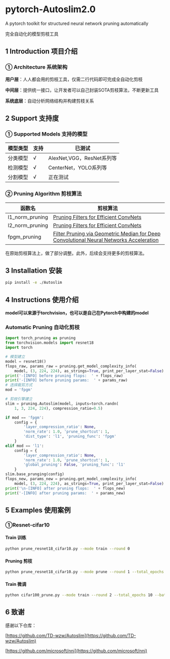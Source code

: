 # pytorch-Autoslim2.0

A pytorch toolkit for structured neural network pruning automatically

完全自动化的模型剪枝工具
## 1 Introduction 项目介绍

### ① Architecture 系统架构

**用户层**：人人都会用的剪枝工具，仅需二行代码即可完成全自动化剪枝

**中间层**：提供统一接口，让开发者可以自己封装SOTA剪枝算法，不断更新工具

**系统底层**：自动分析网络结构并构建剪枝关系



## 2 Support 支持度

### ① Supported Models 支持的模型

|模型类型|<center>支持</center>|<center>已测试</center> |
| --- | --- | --- |
| 分类模型 |√  |AlexNet,VGG，ResNet系列等  |
| 检测模型 |√  |CenterNet，YOLO系列等  |
| 分割模型 |√ | 正在测试 |

### ② Pruning Algorithm 剪枝算法

|函数名|<center>剪枝算法</center>|
| --- | --- |
| l1_norm_pruning |[Pruning Filters for Efficient ConvNets](https://arxiv.org/abs/1608.08710)|
| l2_norm_pruning |[Pruning Filters for Efficient ConvNets](https://arxiv.org/abs/1608.08710)|
| fpgm_pruning |[Filter Pruning via Geometric Median for Deep Convolutional Neural Networks Acceleration](https://arxiv.org/abs/1811.00250)|


在原始剪枝算法上，做了部分调整。此外，后续会支持更多的剪枝算法。
## 3 Installation 安装

```bash
pip install -e ./Autoslim
```

## 4 Instructions 使用介绍

**model可以来源于torchvision，也可以是自己在Pytorch中构建的model**

### Automatic Pruning 自动化剪枝

```python
import torch_pruning as pruning
from torchvision.models import resnet18
import torch

# 模型建立
model = resnet18()
flops_raw, params_raw = pruning.get_model_complexity_info(
    model, (3, 224, 224), as_strings=True, print_per_layer_stat=False)  
print('-[INFO] before pruning flops:  ' + flops_raw)
print('-[INFO] before pruning params:  ' + params_raw)
# 选择裁剪方式
mod = 'fpgm'

# 剪枝引擎建立
slim = pruning.Autoslim(model, inputs=torch.randn(
    1, 3, 224, 224), compression_ratio=0.5)

if mod == 'fpgm':
    config = {
        'layer_compression_ratio': None,
        'norm_rate': 1.0, 'prune_shortcut': 1,
        'dist_type': 'l1', 'pruning_func': 'fpgm'
    }
elif mod == 'l1':
    config = {
        'layer_compression_ratio': None,
        'norm_rate': 1.0, 'prune_shortcut': 1,
        'global_pruning': False, 'pruning_func': 'l1'
    }
slim.base_prunging(config)
flops_new, params_new = pruning.get_model_complexity_info(
    model, (3, 224, 224), as_strings=True, print_per_layer_stat=False)  
print('\n-[INFO] after pruning flops:  ' + flops_new)
print('-[INFO] after pruning params:  ' + params_new)

```

## 5 Examples 使用案例

### ①Resnet-cifar10

#### Train 训练

```bash
python prune_resnet18_cifar10.py --mode train --round 0
```
#### Pruning 剪枝

```bash
python prune_resnet18_cifar10.py --mode prune --round 1 --total_epochs 60
```

#### Train 微调

```bash
python cifar100_prune.py --mode train --round 2 --total_epochs 10 --batch_size 512
```

## 6 致谢

感谢以下仓库：

[https://github.com/TD-wzw/Autoslim](https://github.com/TD-wzw/Autoslim)

[https://github.com/microsoft/nni](https://github.com/microsoft/nni)